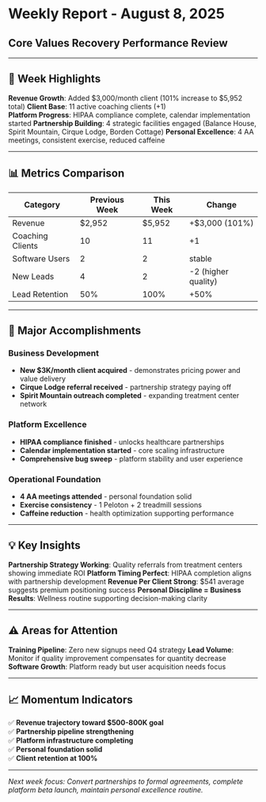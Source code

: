 # Weekly Report - August 8, 2025
## Core Values Recovery Performance Review

---

## 🎯 Week Highlights

**Revenue Growth**: Added $3,000/month client (101% increase to $5,952 total)
**Client Base**: 11 active coaching clients (+1)  
**Platform Progress**: HIPAA compliance complete, calendar implementation started
**Partnership Building**: 4 strategic facilities engaged (Balance House, Spirit Mountain, Cirque Lodge, Borden Cottage)
**Personal Excellence**: 4 AA meetings, consistent exercise, reduced caffeine

---

## 📊 Metrics Comparison

| Category | Previous Week | This Week | Change |
|----------|---------------|-----------|---------|
| Revenue | $2,952 | $5,952 | +$3,000 (101%) |
| Coaching Clients | 10 | 11 | +1 |
| Software Users | 2 | 2 | stable |
| New Leads | 4 | 2 | -2 (higher quality) |
| Lead Retention | 50% | 100% | +50% |

---

## 🚀 Major Accomplishments

### Business Development
- **New $3K/month client acquired** - demonstrates pricing power and value delivery
- **Cirque Lodge referral received** - partnership strategy paying off
- **Spirit Mountain outreach completed** - expanding treatment center network

### Platform Excellence  
- **HIPAA compliance finished** - unlocks healthcare partnerships
- **Calendar implementation started** - core scaling infrastructure
- **Comprehensive bug sweep** - platform stability and user experience

### Operational Foundation
- **4 AA meetings attended** - personal foundation solid
- **Exercise consistency** - 1 Peloton + 2 treadmill sessions
- **Caffeine reduction** - health optimization supporting performance

---

## 💡 Key Insights

**Partnership Strategy Working**: Quality referrals from treatment centers showing immediate ROI
**Platform Timing Perfect**: HIPAA completion aligns with partnership development
**Revenue Per Client Strong**: $541 average suggests premium positioning success
**Personal Discipline = Business Results**: Wellness routine supporting decision-making clarity

---

## ⚠️ Areas for Attention

**Training Pipeline**: Zero new signups need Q4 strategy
**Lead Volume**: Monitor if quality improvement compensates for quantity decrease
**Software Growth**: Platform ready but user acquisition needs focus

---

## 📈 Momentum Indicators

✅ **Revenue trajectory toward $500-800K goal**  
✅ **Partnership pipeline strengthening**  
✅ **Platform infrastructure completing**  
✅ **Personal foundation solid**  
✅ **Client retention at 100%**

---

*Next week focus: Convert partnerships to formal agreements, complete platform beta launch, maintain personal excellence routine.*